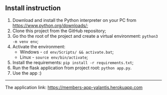 ## Install instruction

1. Download and install the Python interpreter on your PC from https://www.python.org/downloads/;
1. Clone this project from the GitHub repository;
1. Go tho the root of the project and create a virtual environment: ```python3 -m venv env```;
1. Activate the environment:
    * Windows - ```cd env/Scripts/ && activate.bat```;
    * Linux - ```source env/bin/activate```;
1. Install the requirements: ```pip install -r requirements.txt```;
1. Run the flask application from project root: ```python app.py```.
1. Use the app :)

---
The application link: https://members-app-yalantis.herokuapp.com
